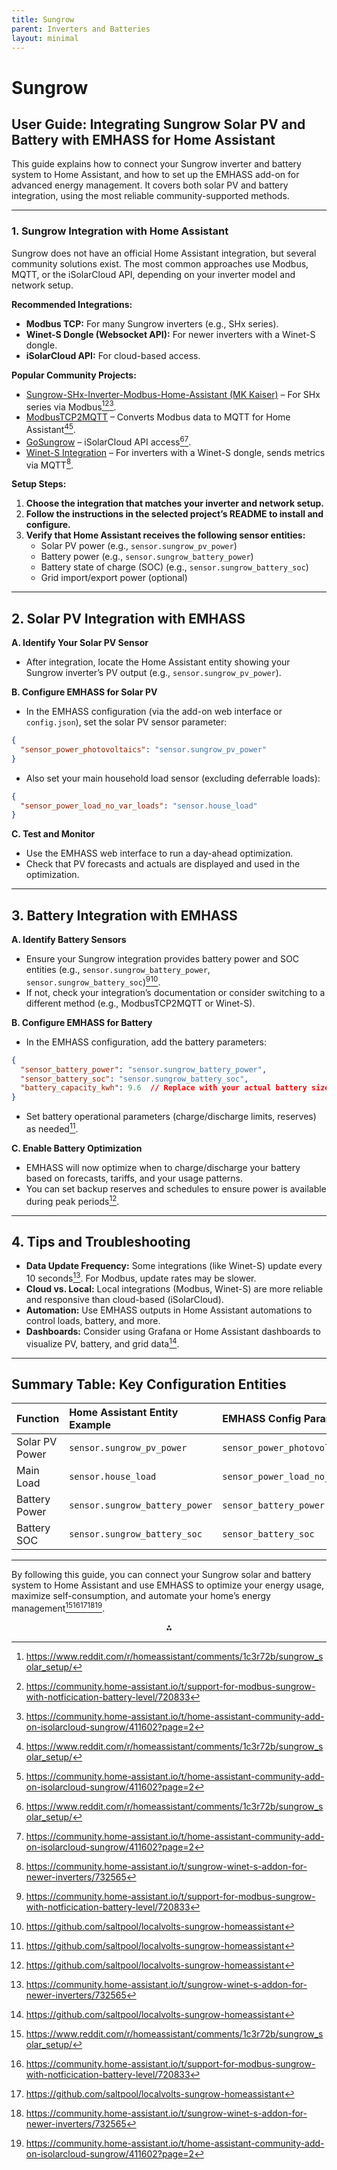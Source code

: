 ```yaml
---
title: Sungrow
parent: Inverters and Batteries
layout: minimal
---
```


# Sungrow

## User Guide: Integrating Sungrow Solar PV and Battery with EMHASS for Home Assistant

This guide explains how to connect your Sungrow inverter and battery system to Home Assistant, and how to set up the EMHASS add-on for advanced energy management. It covers both solar PV and battery integration, using the most reliable community-supported methods.

---

### **1. Sungrow Integration with Home Assistant**

Sungrow does not have an official Home Assistant integration, but several community solutions exist. The most common approaches use Modbus, MQTT, or the iSolarCloud API, depending on your inverter model and network setup.

**Recommended Integrations:**

- **Modbus TCP:** For many Sungrow inverters (e.g., SHx series).
- **Winet-S Dongle (Websocket API):** For newer inverters with a Winet-S dongle.
- **iSolarCloud API:** For cloud-based access.

**Popular Community Projects:**

- [Sungrow-SHx-Inverter-Modbus-Home-Assistant (MK Kaiser)](https://github.com/mkaiser/Sungrow-SHx-Inverter-Modbus-Home-Assistant) – For SHx series via Modbus[^1][^2][^6].
- [ModbusTCP2MQTT](https://github.com/MatterVN/ModbusTCP2MQTT) – Converts Modbus data to MQTT for Home Assistant[^1][^6].
- [GoSungrow](https://github.com/MickMake/GoSungrow) – iSolarCloud API access[^1][^6].
- [Winet-S Integration](https://community.home-assistant.io/t/sungrow-winet-s-addon-for-newer-inverters/732565) – For inverters with a Winet-S dongle, sends metrics via MQTT[^5].

**Setup Steps:**

1. **Choose the integration that matches your inverter and network setup.**
2. **Follow the instructions in the selected project’s README to install and configure.**
3. **Verify that Home Assistant receives the following sensor entities:**
    - Solar PV power (e.g., `sensor.sungrow_pv_power`)
    - Battery power (e.g., `sensor.sungrow_battery_power`)
    - Battery state of charge (SOC) (e.g., `sensor.sungrow_battery_soc`)
    - Grid import/export power (optional)

---

## **2. Solar PV Integration with EMHASS**

**A. Identify Your Solar PV Sensor**

- After integration, locate the Home Assistant entity showing your Sungrow inverter’s PV output (e.g., `sensor.sungrow_pv_power`).

**B. Configure EMHASS for Solar PV**

- In the EMHASS configuration (via the add-on web interface or `config.json`), set the solar PV sensor parameter:

```json
{
  "sensor_power_photovoltaics": "sensor.sungrow_pv_power"
}
```

- Also set your main household load sensor (excluding deferrable loads):

```json
{
  "sensor_power_load_no_var_loads": "sensor.house_load"
}
```


**C. Test and Monitor**

- Use the EMHASS web interface to run a day-ahead optimization.
- Check that PV forecasts and actuals are displayed and used in the optimization.

---

## **3. Battery Integration with EMHASS**

**A. Identify Battery Sensors**

- Ensure your Sungrow integration provides battery power and SOC entities (e.g., `sensor.sungrow_battery_power`, `sensor.sungrow_battery_soc`)[^2][^4].
- If not, check your integration’s documentation or consider switching to a different method (e.g., ModbusTCP2MQTT or Winet-S).

**B. Configure EMHASS for Battery**

- In the EMHASS configuration, add the battery parameters:

```json
{
  "sensor_battery_power": "sensor.sungrow_battery_power",
  "sensor_battery_soc": "sensor.sungrow_battery_soc",
  "battery_capacity_kwh": 9.6  // Replace with your actual battery size
}
```

- Set battery operational parameters (charge/discharge limits, reserves) as needed[^4].

**C. Enable Battery Optimization**

- EMHASS will now optimize when to charge/discharge your battery based on forecasts, tariffs, and your usage patterns.
- You can set backup reserves and schedules to ensure power is available during peak periods[^4].

---

## **4. Tips and Troubleshooting**

- **Data Update Frequency:** Some integrations (like Winet-S) update every 10 seconds[^5]. For Modbus, update rates may be slower.
- **Cloud vs. Local:** Local integrations (Modbus, Winet-S) are more reliable and responsive than cloud-based (iSolarCloud).
- **Automation:** Use EMHASS outputs in Home Assistant automations to control loads, battery, and more.
- **Dashboards:** Consider using Grafana or Home Assistant dashboards to visualize PV, battery, and grid data[^4].

---

## **Summary Table: Key Configuration Entities**

| Function | Home Assistant Entity Example | EMHASS Config Parameter |
| :-- | :-- | :-- |
| Solar PV Power | `sensor.sungrow_pv_power` | `sensor_power_photovoltaics` |
| Main Load | `sensor.house_load` | `sensor_power_load_no_var_loads` |
| Battery Power | `sensor.sungrow_battery_power` | `sensor_battery_power` |
| Battery SOC | `sensor.sungrow_battery_soc` | `sensor_battery_soc` |


---

By following this guide, you can connect your Sungrow solar and battery system to Home Assistant and use EMHASS to optimize your energy usage, maximize self-consumption, and automate your home’s energy management[^1][^2][^4][^5][^6].

<div style="text-align: center">⁂</div>

[^1]: https://www.reddit.com/r/homeassistant/comments/1c3r72b/sungrow_solar_setup/

[^2]: https://community.home-assistant.io/t/support-for-modbus-sungrow-with-notficication-battery-level/720833

[^3]: https://github.com/amberelectric/public-api/discussions/207

[^4]: https://github.com/saltpool/localvolts-sungrow-homeassistant

[^5]: https://community.home-assistant.io/t/sungrow-winet-s-addon-for-newer-inverters/732565

[^6]: https://community.home-assistant.io/t/home-assistant-community-add-on-isolarcloud-sungrow/411602?page=2

[^7]: https://community.home-assistant.io/t/home-assistant-community-add-on-isolarcloud-sungrow/411602

[^8]: https://github.com/mkaiser/Sungrow-SHx-Inverter-Modbus-Home-Assistant

[^9]: https://www.smartmotion.life/product/solar-and-battery-controller/

[^10]: https://sungather.net

